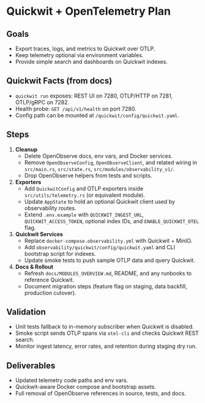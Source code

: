# Quickwit + OpenTelemetry Plan

## Goals
- Export traces, logs, and metrics to Quickwit over OTLP.
- Keep telemetry optional via environment variables.
- Provide simple search and dashboards on Quickwit indexes.

## Quickwit Facts (from docs)
- `quickwit run` exposes: REST UI on 7280, OTLP/HTTP on 7281, OTLP/gRPC on 7282.
- Health probe: `GET /api/v1/health` on port 7280.
- Config path can be mounted at `/quickwit/config/quickwit.yaml`.

## Steps
1. **Cleanup**
   - Delete OpenObserve docs, env vars, and Docker services.
   - Remove `OpenObserveConfig`, `OpenObserveClient`, and related wiring in `src/main.rs`, `src/state.rs`, `src/modules/observability_v1/`.
   - Drop OpenObserve helpers from tests and scripts.
2. **Exporters**
   - Add `QuickwitConfig` and OTLP exporters inside `src/utils/telemetry.rs` (or equivalent module).
   - Update `AppState` to hold an optional Quickwit client used by observability routes.
   - Extend `.env.example` with `QUICKWIT_INGEST_URL`, `QUICKWIT_ACCESS_TOKEN`, optional index IDs, and `ENABLE_QUICKWIT_OTEL` flag.
3. **Quickwit Services**
   - Replace `docker-compose.observability.yml` with Quickwit + MinIO.
   - Add `observability/quickwit/config/quickwit.yaml` and CLI bootstrap script for indexes.
   - Update smoke tests to push sample OTLP data and query Quickwit.
4. **Docs & Rollout**
   - Refresh `docs/MODULES_OVERVIEW.md`, README, and any runbooks to reference Quickwit.
   - Document migration steps (feature flag on staging, data backfill, production cutover).

## Validation
- Unit tests fallback to in-memory subscriber when Quickwit is disabled.
- Smoke script sends OTLP spans via `otel-cli` and checks Quickwit REST search.
- Monitor ingest latency, error rates, and retention during staging dry run.

## Deliverables
- Updated telemetry code paths and env vars.
- Quickwit-aware Docker compose and bootstrap assets.
- Full removal of OpenObserve references in source, tests, and docs.

